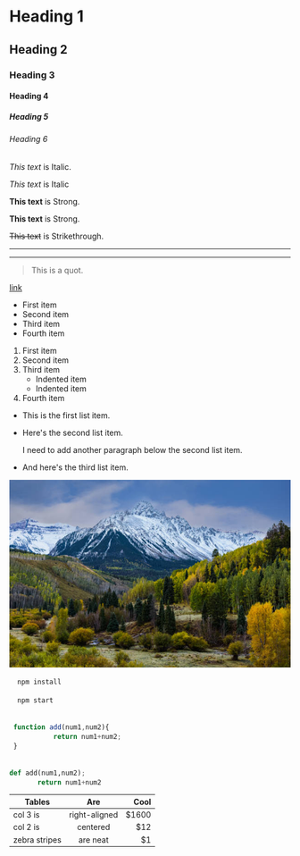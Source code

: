 <!-- Heading -->
# Heading 1
## Heading 2
### Heading 3
#### Heading 4
##### Heading 5
###### Heading 6

<!-- Italics -->
*This text* is Italic.

_This text_ is Italic

<!-- Strong -->
**This text** is Strong.

__This text__ is Strong.

<!-- Strikethrough -->


~~This text~~ is Strikethrough.

---
___

<!-- BlockQuot -->
>This is a quot.

<!-- Links -->
[link](https://www.example.com/my%20great%20page)


<!-- Ul -->
- First item
- Second item
- Third item
- Fourth item

<!-- Lists -->

1. First item
2. Second item
3. Third item
    - Indented item
    - Indented item
4. Fourth item


<!-- Paragraphs -->

* This is the first list item.
* Here's the second list item.

    I need to add another paragraph below the second list item.

* And here's the third list item.

<!-- Image -->

 ![Tux, the Linux mascot](/img.jpg)

 ```bash
   npm install

   npm start
```

```javascript

 function add(num1,num2){
           return num1+num2;
 }
 ```

 ```python

 def add(num1,num2);
        return num1+num2
 ```
 <!-- Table -->

| Tables        | Are           | Cool  |
| ------------- |:-------------:| -----:|
| col 3 is      | right-aligned | $1600 |
| col 2 is      | centered      |   $12 |
| zebra stripes | are neat      |    $1 |      | 